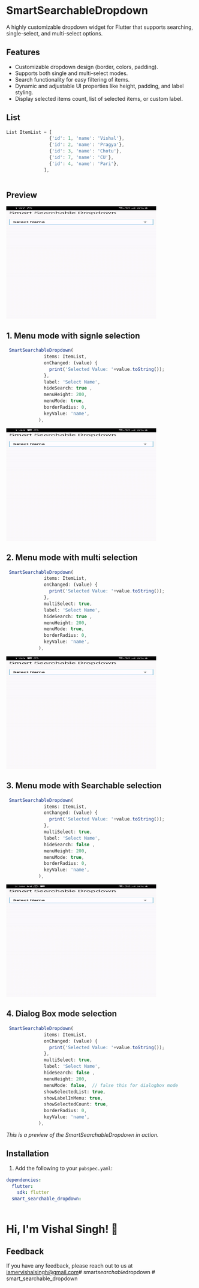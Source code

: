  
# SmartSearchableDropdown

A highly customizable dropdown widget for Flutter that supports searching, single-select, and multi-select options.

## Features
- Customizable dropdown design (border, colors, padding).
- Supports both single and multi-select modes.
- Search functionality for easy filtering of items.
- Dynamic and adjustable UI properties like height, padding, and label styling.
- Display selected items count, list of selected items, or custom label.

 
## List

```javascript
List ItemList = [
                {'id': 1, 'name': 'Vishal'},
                {'id': 2, 'name': 'Pragya'},
                {'id': 3, 'name': 'Chotu'},
                {'id': 7, 'name': 'CU'},
                {'id': 4, 'name': 'Pari'},
              ],
 

```
## Preview

<img src="https://github.com/iamervishalsingh/smart_searchable_dropdown/blob/main/assets/1.gif" alt="SmartSearchableDropdown Demo" width="400" height="300">
 
 

## 1. Menu mode with signle selection
```javascript 
 SmartSearchableDropdown(
              items: ItemList,
              onChanged: (value) {
                print('Selected Value: '+value.toString());
              },
              label: 'Select Name',  
              hideSearch: true ,
              menuHeight: 200,
              menuMode: true, 
              borderRadius: 0, 
              keyValue: 'name',
            ),
```

<img src="https://github.com/iamervishalsingh/smart_searchable_dropdown/blob/main/assets/3.gif" alt="SmartSearchableDropdown Demo" width="400" height="300"> 
 

## 2. Menu mode with multi selection
```javascript 
 SmartSearchableDropdown(
              items: ItemList,
              onChanged: (value) {
                print('Selected Value: '+value.toString());
              },
              multiSelect: true,
              label: 'Select Name',  
              hideSearch: true ,
              menuHeight: 200,
              menuMode: true, 
              borderRadius: 0, 
              keyValue: 'name',
            ),
```

<img src="https://github.com/iamervishalsingh/smart_searchable_dropdown/blob/main/assets/2.gif" alt="SmartSearchableDropdown Demo" width="400" height="300">  
 

## 3. Menu mode with Searchable selection
```javascript 
 SmartSearchableDropdown(
              items: ItemList,
              onChanged: (value) {
                print('Selected Value: '+value.toString());
              },
              multiSelect: true,
              label: 'Select Name',  
              hideSearch: false ,
              menuHeight: 200,
              menuMode: true, 
              borderRadius: 0, 
              keyValue: 'name',
            ),
```

<img src="https://github.com/iamervishalsingh/smart_searchable_dropdown/blob/main/assets/4.gif" alt="SmartSearchableDropdown Demo" width="400" height="300">  

## 4. Dialog Box mode selection
```javascript 
 SmartSearchableDropdown(
              items: ItemList,
              onChanged: (value) {
                print('Selected Value: '+value.toString());
              },
              multiSelect: true,
              label: 'Select Name',  
              hideSearch: false ,
              menuHeight: 200,
              menuMode: false,  // false this for dialogbox mode 
              showSelectedList: true,
              showLabelInMenu: true,
              showSelectedCount: true,
              borderRadius: 0, 
              keyValue: 'name',
            ),
```
*This is a preview of the SmartSearchableDropdown in action.*

## Installation

1. Add the following to your `pubspec.yaml`:

```yaml
dependencies:
  flutter:
    sdk: flutter
  smart_searchable_dropdown:
   
```

# Hi, I'm Vishal Singh! 👋

## Feedback

If you have any feedback, please reach out to us at iamervishalsingh@gmail.com#   s m a r t _ s e a r c h a b l e _ d r o p d o w n 
 
 # smart_searchable_dropdown
